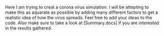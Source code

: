 Here I am trying to creat a corona virus simulation. I will be attepting to make this as aquarate as possible by adding many different factors to get a realistic idea of how the virus spreads. 
Feel free to add your ideas to the code. 
Also make sure to take a look at [Summary.docs] if you are interested in the results gathered. 
